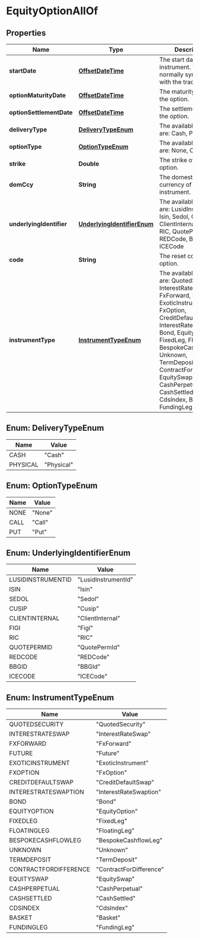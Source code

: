 

# EquityOptionAllOf

## Properties

Name | Type | Description | Notes
------------ | ------------- | ------------- | -------------
**startDate** | [**OffsetDateTime**](OffsetDateTime.md) | The start date of the instrument. This is normally synonymous with the trade-date. | 
**optionMaturityDate** | [**OffsetDateTime**](OffsetDateTime.md) | The maturity date of the option. | 
**optionSettlementDate** | [**OffsetDateTime**](OffsetDateTime.md) | The settlement date of the option. | 
**deliveryType** | [**DeliveryTypeEnum**](#DeliveryTypeEnum) | The available values are: Cash, Physical | 
**optionType** | [**OptionTypeEnum**](#OptionTypeEnum) | The available values are: None, Call, Put | 
**strike** | **Double** | The strike of the option. | 
**domCcy** | **String** | The domestic currency of the instrument. | 
**underlyingIdentifier** | [**UnderlyingIdentifierEnum**](#UnderlyingIdentifierEnum) | The available values are: LusidInstrumentId, Isin, Sedol, Cusip, ClientInternal, Figi, RIC, QuotePermId, REDCode, BBGId, ICECode | 
**code** | **String** | The reset code of the option. | 
**instrumentType** | [**InstrumentTypeEnum**](#InstrumentTypeEnum) | The available values are: QuotedSecurity, InterestRateSwap, FxForward, Future, ExoticInstrument, FxOption, CreditDefaultSwap, InterestRateSwaption, Bond, EquityOption, FixedLeg, FloatingLeg, BespokeCashflowLeg, Unknown, TermDeposit, ContractForDifference, EquitySwap, CashPerpetual, CashSettled, CdsIndex, Basket, FundingLeg | 



## Enum: DeliveryTypeEnum

Name | Value
---- | -----
CASH | &quot;Cash&quot;
PHYSICAL | &quot;Physical&quot;



## Enum: OptionTypeEnum

Name | Value
---- | -----
NONE | &quot;None&quot;
CALL | &quot;Call&quot;
PUT | &quot;Put&quot;



## Enum: UnderlyingIdentifierEnum

Name | Value
---- | -----
LUSIDINSTRUMENTID | &quot;LusidInstrumentId&quot;
ISIN | &quot;Isin&quot;
SEDOL | &quot;Sedol&quot;
CUSIP | &quot;Cusip&quot;
CLIENTINTERNAL | &quot;ClientInternal&quot;
FIGI | &quot;Figi&quot;
RIC | &quot;RIC&quot;
QUOTEPERMID | &quot;QuotePermId&quot;
REDCODE | &quot;REDCode&quot;
BBGID | &quot;BBGId&quot;
ICECODE | &quot;ICECode&quot;



## Enum: InstrumentTypeEnum

Name | Value
---- | -----
QUOTEDSECURITY | &quot;QuotedSecurity&quot;
INTERESTRATESWAP | &quot;InterestRateSwap&quot;
FXFORWARD | &quot;FxForward&quot;
FUTURE | &quot;Future&quot;
EXOTICINSTRUMENT | &quot;ExoticInstrument&quot;
FXOPTION | &quot;FxOption&quot;
CREDITDEFAULTSWAP | &quot;CreditDefaultSwap&quot;
INTERESTRATESWAPTION | &quot;InterestRateSwaption&quot;
BOND | &quot;Bond&quot;
EQUITYOPTION | &quot;EquityOption&quot;
FIXEDLEG | &quot;FixedLeg&quot;
FLOATINGLEG | &quot;FloatingLeg&quot;
BESPOKECASHFLOWLEG | &quot;BespokeCashflowLeg&quot;
UNKNOWN | &quot;Unknown&quot;
TERMDEPOSIT | &quot;TermDeposit&quot;
CONTRACTFORDIFFERENCE | &quot;ContractForDifference&quot;
EQUITYSWAP | &quot;EquitySwap&quot;
CASHPERPETUAL | &quot;CashPerpetual&quot;
CASHSETTLED | &quot;CashSettled&quot;
CDSINDEX | &quot;CdsIndex&quot;
BASKET | &quot;Basket&quot;
FUNDINGLEG | &quot;FundingLeg&quot;



